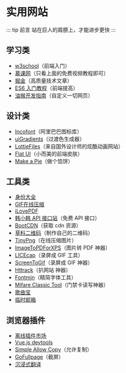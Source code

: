 # 实用网站

::: tip 前言
站在巨人的肩膀上，才能进步更快
:::

## 学习类

- [w3school](https://www.w3school.com.cn/)（前端入门）
- [慕课网](https://www.imooc.com/course/list)（只看上面的免费视频教程即可）
- [掘金](https://juejin.cn/)（高质量技术文章）
- [ES6 入门教程](https://es6.ruanyifeng.com/)（前端提高）
- [油猴开发指南](https://learn.scriptcat.org/)（自定义一切网页）

## 设计类

- [Incofont](https://www.iconfont.cn)（阿里巴巴图标库）
- [uiGradients](https://uigradients.com/#BacktotheFuture)（过渡色生成器）
- [LottieFiles](https://lottiefiles.com/featured)（来自国外设计师的炫酷动画网站）
- [Flat UI](https://designmodo.github.io/Flat-UI/)（小而美的前端皮肤）
- [Make a Pie](https://www.makeapie.cn/echarts)（做个馅饼）

## 工具类

- [身份大全](https://www.shenfendaquan.com/)
- [GIF在线压缩](https://www.freeconvert.com/zh/gif-compressor)
- [iLovePDF](https://www.ilovepdf.com/zh-cn)
- [韩小韩 API 接口站](https://api.vvhan.com/)（免费 API 接口）
- [BootCDN](https://www.bootcdn.cn/)（获取 cdn 资源）
- [草料二维码](https://cli.im/)（制作自己的二维码）
- [TinyPng](https://tinypng.com/)（在线压缩图片）
- <a href="https://down.wsyhn.com/23_217869" download="ImageToPDForXPS">ImageToPDForXPS</a>（图片转 PDF 神器）
- <a href="https://www.cockos.com/licecap/" target="_blank">LICEcap</a>（录屏成 GIF 工具）
- <a href="https://www.screentogif.com/downloads" download="ScreenToGif">ScreenToGif</a>（录屏成 GIF 神器）
- <a href="https://www.httrack.com/page/2/en/index.html" download="Httrack">Httrack</a>（扒网站 神器）
- <a href="https://gitee.com/lubanseven/store/releases/download/v1.0/Fontmin-v0.2.0-win64.zip" download="Fontmin">Fontmin</a>（精简字体工具）
- <a href="https://gitee.com/lubanseven/store/releases/download/v1.0/MifareClassicTool.apk" download="MifareClassicTool">Mifare Classic Tool</a>（门禁卡读写神器）
- [歌曲宝](https://www.gequbao.com/)
- [临时邮箱](https://www.linshi-email.com/)

## 浏览器插件

- [离线插件市场](https://www.chajianxw.com/)
- [Vue.js devtools](https://img.chajianxw.com/chajian/www.chajianxw.com_nhdogjmejiglipccpnnnanhbledajbpd.zip)
- [Simple Allow Copy](https://img.chajianxw.com/chajian/www.chajianxw.com_aefehdhdciieocakfobpaaolhipkcpgc.zip)（允许复制）
- [GoFullpage](https://img.chajianxw.com/chajian/www.chajianxw.com_fdpohaocaechififmbbbbbknoalclacl.zip)（截屏）
- [沉浸式翻译](https://immersivetranslate.cn/)
